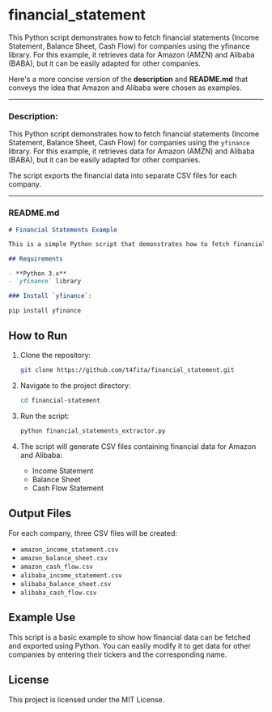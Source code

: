 # financial_statement
This Python script demonstrates how to fetch financial statements (Income Statement, Balance Sheet, Cash Flow) for companies using the yfinance library. For this example, it retrieves data for Amazon (AMZN) and Alibaba (BABA), but it can be easily adapted for other companies.

Here's a more concise version of the **description** and **README.md** that conveys the idea that Amazon and Alibaba were chosen as examples.

---

### **Description:**

This Python script demonstrates how to fetch financial statements (Income Statement, Balance Sheet, Cash Flow) for companies using the `yfinance` library. For this example, it retrieves data for Amazon (AMZN) and Alibaba (BABA), but it can be easily adapted for other companies.

The script exports the financial data into separate CSV files for each company.

---

### **README.md**

```markdown
# Financial Statements Example

This is a simple Python script that demonstrates how to fetch financial data using the `yfinance` library. For this example, we use **Amazon (AMZN)** and **Alibaba (BABA)** as sample companies, but you can modify the script to retrieve data for any other company.

## Requirements

- **Python 3.x**
- `yfinance` library

### Install `yfinance`:

```

```bash
pip install yfinance
```

## How to Run

1. Clone the repository:
   ```bash
   git clone https://github.com/t4fita/financial_statement.git
   ```

2. Navigate to the project directory:
   ```bash
   cd financial-statement
   ```

3. Run the script:
   ```bash
   python financial_statements_extractor.py
   ```

4. The script will generate CSV files containing financial data for Amazon and Alibaba:
    - Income Statement
    - Balance Sheet
    - Cash Flow Statement

## Output Files

For each company, three CSV files will be created:
- `amazon_income_statement.csv`
- `amazon_balance_sheet.csv`
- `amazon_cash_flow.csv`
- `alibaba_income_statement.csv`
- `alibaba_balance_sheet.csv`
- `alibaba_cash_flow.csv`

## Example Use

This script is a basic example to show how financial data can be fetched and exported using Python. You can easily modify it to get data for other companies by entering their tickers and the corresponding name.

## License

This project is licensed under the MIT License.
```
